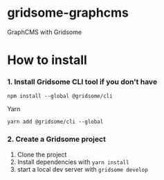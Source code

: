 # gridsome-graphcms
GraphCMS with Gridsome 

# How to install


### 1. Install Gridsome CLI tool if you don't have

`npm install --global @gridsome/cli`

Yarn

`yarn add @gridsome/cli --global`

### 2. Create a Gridsome project

1. Clone the project
2. Install dependencies with `yarn install`
3. start a local dev server with `gridsome develop`


